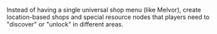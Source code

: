  Instead of having a single universal shop menu (like Melvor), create location-based shops and special resource nodes that players need to "discover" or "unlock" in different areas. 